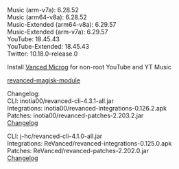 Music (arm-v7a): 6.28.52  
Music (arm64-v8a): 6.28.52  
Music-Extended (arm64-v8a): 6.29.57  
Music-Extended (arm-v7a): 6.29.57  
YouTube: 18.45.43  
YouTube-Extended: 18.45.43  
Twitter: 10.18.0-release.0  

Install [Vanced Microg](https://github.com/TeamVanced/VancedMicroG/releases) for non-root YouTube and YT Music  

[revanced-magisk-module](https://github.com/j-hc/revanced-magisk-module)  

Changelog:  
CLI: inotia00/revanced-cli-4.3.1-all.jar  
Integrations: inotia00/revanced-integrations-0.126.2.apk  
Patches: inotia00/revanced-patches-2.203.2.jar  
[Changelog](https://github.com/inotia00/revanced-patches/releases/tag/v2.203.2)

CLI: j-hc/revanced-cli-4.1.0-all.jar  
Integrations: ReVanced/revanced-integrations-0.125.0.apk  
Patches: ReVanced/revanced-patches-2.202.0.jar  
[Changelog](https://github.com/ReVanced/revanced-patches/releases/tag/v2.202.0)  
